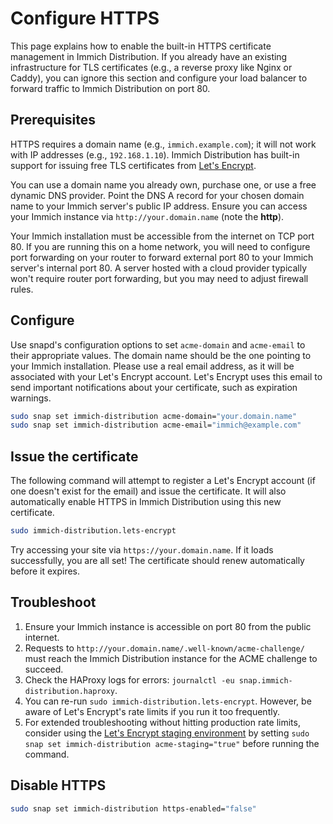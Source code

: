 # Configure HTTPS

This page explains how to enable the built-in HTTPS certificate management in Immich Distribution. If you already have an existing infrastructure for TLS certificates (e.g., a reverse proxy like Nginx or Caddy), you can ignore this section and configure your load balancer to forward traffic to Immich Distribution on port 80.

## Prerequisites

HTTPS requires a domain name (e.g., `immich.example.com`); it will not work with IP addresses (e.g., `192.168.1.10`). Immich Distribution has built-in support for issuing free TLS certificates from [Let's Encrypt](https://letsencrypt.org/).

You can use a domain name you already own, purchase one, or use a free dynamic DNS provider. Point the DNS A record for your chosen domain name to your Immich server's public IP address. Ensure you can access your Immich instance via `http://your.domain.name` (note the **http**).

Your Immich installation must be accessible from the internet on TCP port 80. If you are running this on a home network, you will need to configure port forwarding on your router to forward external port 80 to your Immich server's internal port 80. A server hosted with a cloud provider typically won't require router port forwarding, but you may need to adjust firewall rules.

## Configure

Use snapd's configuration options to set `acme-domain` and `acme-email` to their appropriate values. The domain name should be the one pointing to your Immich installation. Please use a real email address, as it will be associated with your Let's Encrypt account. Let's Encrypt uses this email to send important notifications about your certificate, such as expiration warnings.

```sh 
sudo snap set immich-distribution acme-domain="your.domain.name"
sudo snap set immich-distribution acme-email="immich@example.com"
```

## Issue the certificate

The following command will attempt to register a Let's Encrypt account (if one doesn't exist for the email) and issue the certificate. It will also automatically enable HTTPS in Immich Distribution using this new certificate.

```sh
sudo immich-distribution.lets-encrypt
```

Try accessing your site via `https://your.domain.name`. If it loads successfully, you are all set! The certificate should renew automatically before it expires.

## Troubleshoot

1. Ensure your Immich instance is accessible on port 80 from the public internet.
2. Requests to `http://your.domain.name/.well-known/acme-challenge/` must reach the Immich Distribution instance for the ACME challenge to succeed.
3. Check the HAProxy logs for errors: `journalctl -eu snap.immich-distribution.haproxy`.
4. You can re-run `sudo immich-distribution.lets-encrypt`. However, be aware of Let's Encrypt's rate limits if you run it too frequently.
5. For extended troubleshooting without hitting production rate limits, consider using the [Let's Encrypt staging environment](https://letsencrypt.org/docs/staging-environment/) by setting `sudo snap set immich-distribution acme-staging="true"` before running the command.

## Disable HTTPS

```sh
sudo snap set immich-distribution https-enabled="false"
```
